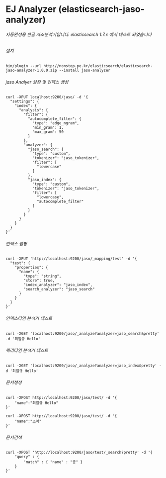 # EJ Analyzer (elasticsearch-jaso-analyzer)

###### 자동완성용 한글 자소분석기입니다. elasticsearch 1.7.x 에서 테스트 되었습니다

###### 설치

```
bin/plugin --url http://nonstop.pe.kr/elasticsearch/elasticsearch-jaso-analyzer-1.0.0.zip --install jaso-analyzer
```

###### jaso Analyer 설정 및 인덱스 생성
```
curl -XPUT localhost:9200/jaso/ -d '{
  "settings": {
    "index": {
      "analysis": {
        "filter": {
          "autocomplete_filter": {
            "type": "edge_ngram",
            "min_gram": 1,
            "max_gram": 50
          }
        },
        "analyzer": {
          "jaso_search": {
            "type": "custom",
            "tokenizer": "jaso_tokenizer",
            "filter": [
              "lowercase"
            ]
          },
          "jaso_index": {
            "type": "custom",
            "tokenizer": "jaso_tokenizer",
            "filter": [
              "lowercase",
              "autocomplete_filter"
            ]
          }
        }
      }
    }
  }
}'
```

###### 인덱스 맵핑
```
curl -XPUT 'http://localhost:9200/jaso/_mapping/test' -d '{
  "test": {
    "properties": {
      "name": {
        "type": "string",
        "store": true,
        "index_analyzer": "jaso_index",
        "search_analyzer": "jaso_search"
      }
    }
  }
}'
```

###### 인덱스타임 분석기 테스트
```
curl -XGET 'localhost:9200/jaso/_analyze?analyzer=jaso_search&pretty' -d '최일규 Hello'

```

###### 쿼리타임 분석기 테스트
```
curl -XGET 'localhost:9200/jaso/_analyze?analyzer=jaso_index&pretty' -d '최일규 Hello'
```


###### 문서생성
```
curl -XPOST http://localhost:9200/jaso/test/ -d '{
    "name":"최일규 Hello"
}'

curl -XPOST http://localhost:9200/jaso/test/ -d '{
    "name":"초아"
}'
```

###### 문서검색
```
curl -XPOST 'http://localhost:9200/jaso/test/_search?pretty' -d '{
    "query" : {
        "match" : { "name" : "총" }
    }
}'
```
